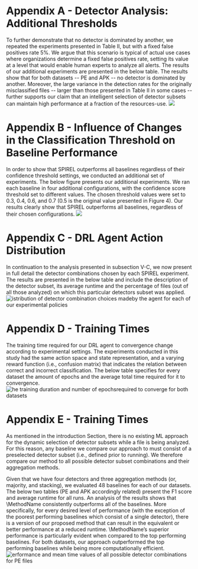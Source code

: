 # Appendix A - Detector Analysis: Additional Thresholds
To further demonstrate that no detector is dominated by another, we repeated the experiments presented in Table II, but with a fixed false positives rate 5\%. 
We argue that this scenario is typical of actual use cases where organizations determine a fixed false positives rate, setting its value at a level that would enable human experts to analyze all alerts.
The results of our additional experiments are presented in the below table. 
The results show that for both datasets -- PE and APK -- no detector is dominated by another. 
Moreover, the large variance in the detection rates for the originally misclassified files -- larger than those presented in Table II in some cases -- further supports our claim that an intelligent selection of detector subsets can maintain high performance at a fraction of the resources-use.
![](https://user-images.githubusercontent.com/45119337/95994553-1e58e880-0e39-11eb-8716-8693b1d0a954.jpg)

# Appendix B - Influence of Changes in the Classification Threshold on Baseline Performance
In order to show that SPIREL outperforms all baselines regardless of their confidence threshold settings, we conducted an additional set of experiments. The below figure presents our additional experiments. We ran each baseline in four additional configurations, with the confidence score threshold set to different values. The chosen threshold values were set to 0.3, 0.4, 0.6, and 0.7 (0.5 is the original value presented in Figure 4). Our results clearly show that SPIREL outperforms all baselines, regardless of their chosen configurations.
![](https://user-images.githubusercontent.com/45119337/95996170-0c784500-0e3b-11eb-85b7-01bb88f8ccc5.png)

# Appendix C -  DRL Agent Action Distribution
In continuation to the analysis presented in subsection V-C, we now present in full detail the detector combinations chosen by each SPIREL experiment. The results are presented in 
the below table and include the description of the detector subset, its average runtime and the percentage of files (out of all those analyzed) on which this particular detectors subset was applied.
![istribution of detector combination choices madeby the agent for each of our experimental policies](https://user-images.githubusercontent.com/45119337/95997405-6cbbb680-0e3c-11eb-95f7-2e71e6f92f6d.jpg)

# Appendix D - Training Times
The training time required for our DRL agent to convergence change according to experimental settings. The experiments conducted in this study had the same action space and state representation, and a varying reward function (i.e., confusion matrix) that indicates the relation between correct and incorrect classification. The below table specifies for every dataset the amount of epochs and the average total time required for it to convergence. 
![he  training  duration  and  number  of  epochsrequired to converge for both datasets](https://user-images.githubusercontent.com/45119337/95997919-f9667480-0e3c-11eb-81de-63d53cf8e381.jpg)

# Appendix E - Training Times
As mentioned in the introduction Section, there is no existing ML approach for the dynamic selection of detector subsets while a file is being analyzed. 
For this reason, any baseline we compare our approach to must consist of a preselected detector subset (i.e., defined prior to running). 
We therefore compare our method to all possible detector subset combinations and their aggregation methods. 

Given that we have four detectors and three aggregation methods (or, majority, and stacking), we evaluated 48 baselines for each of our datasets.
The below two tables (PE and APK accordingly related) present the F1 score and average runtime for all runs. 
An analysis of the results shows that \MethodName consistently outperforms all of the baselines. 
More specifically, for every desired level of performance (with the exception of the poorest performing baselines which consist of a single detector), there is a version of our proposed method that can result in the equivalent or better performance at a reduced runtime. 
\MethodName’s superior performance is particularly evident when compared to the top performing baselines. 
For both datasets, our approach outperformed the top performing baselines while being more computationally efficient.
![erformance and mean time values of all possible detector combinations for PE files](https://user-images.githubusercontent.com/45119337/95998576-accf6900-0e3d-11eb-89d0-12fc88739771.jpg)
